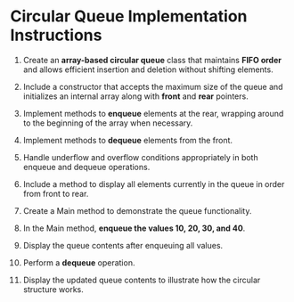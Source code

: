 # Circular Queue Implementation Instructions

1. Create an **array-based circular queue** class that maintains **FIFO order** and allows efficient insertion and deletion without shifting elements.

2. Include a constructor that accepts the maximum size of the queue and initializes an internal array along with **front** and **rear** pointers.

3. Implement methods to **enqueue** elements at the rear, wrapping around to the beginning of the array when necessary.

4. Implement methods to **dequeue** elements from the front.

5. Handle underflow and overflow conditions appropriately in both enqueue and dequeue operations.

6. Include a method to display all elements currently in the queue in order from front to rear.

7. Create a Main method to demonstrate the queue functionality.

8. In the Main method, **enqueue the values 10, 20, 30, and 40**.

9. Display the queue contents after enqueuing all values.

10. Perform a **dequeue** operation.

11. Display the updated queue contents to illustrate how the circular structure works.